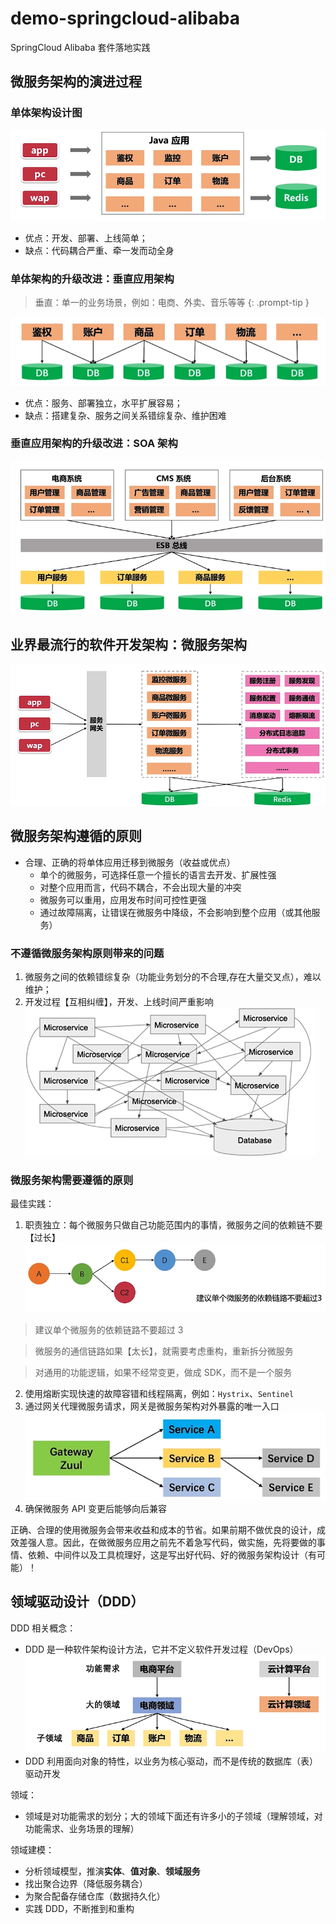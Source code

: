 # demo-springcloud-alibaba
SpringCloud Alibaba 套件落地实践

## 微服务架构的演进过程
### 单体架构设计图
![单体架构设计图](./illustration/Monomer%20architecture.png)
- 优点：开发、部署、上线简单；
- 缺点：代码耦合严重、牵一发而动全身

### 单体架构的升级改进：垂直应用架构

> 垂直：单一的业务场景，例如：电商、外卖、音乐等等
{: .prompt-tip }

![垂直应用架构设计图](./illustration/vertical.png)

- 优点：服务、部署独立，水平扩展容易；
- 缺点：搭建复杂、服务之间关系错综复杂、维护困难

### 垂直应用架构的升级改进：SOA 架构
![SOA 架构设计图](./illustration/soa.png)


## 业界最流行的软件开发架构：微服务架构
![微服务架构设计图](./illustration/micro-service.png)

## 微服务架构遵循的原则


  - 合理、正确的将单体应用迁移到微服务（收益或优点）
    - 单个的微服务，可选择任意一个擅长的语言去开发、扩展性强
    - 对整个应用而言，代码不耦合，不会出现大量的冲突
    - 微服务可以重用，应用发布时间可控性更强
    - 通过故障隔离，让错误在微服务中降级，不会影响到整个应用（或其他服务）

### 不遵循微服务架构原则带来的问题

1. 微服务之间的依赖错综复杂（功能业务划分的不合理,存在大量交叉点），难以维护；
2. 开发过程【互相纠缠】，开发、上线时间严重影响
![不遵循微服务架构原则带来的巨大问题](./illustration/micro-service-weakness.png)

### 微服务架构需要遵循的原则

最佳实践：
1. 职责独立：每个微服务只做自己功能范围内的事情，微服务之间的依赖链不要【过长】
  ![不遵循微服务架构原则带来的巨大问题](./illustration/micro-service-yuanze.png) 
  > 建议单个微服务的依赖链路不要超过 3

  > 微服务的通信链路如果【太长】，就需要考虑重构，重新拆分微服务

  > 对通用的功能逻辑，如果不经常变更，做成 SDK，而不是一个服务

2. 使用熔断实现快速的故障容错和线程隔离，例如：`Hystrix`、`Sentinel`
3. 通过网关代理微服务请求，网关是微服务架构对外暴露的唯一入口
   ![](./illustration/micro-service-gateway.png)
4. 确保微服务 API 变更后能够向后兼容

正确、合理的使用微服务会带来收益和成本的节省。如果前期不做优良的设计，成效差强人意。因此，在做微服务应用之前先不着急写代码，做实施，先将要做的事情、依赖、中间件以及工具梳理好，这是写出好代码、好的微服务架构设计（有可能）！


## 领域驱动设计（DDD）

DDD 相关概念：
- DDD 是一种软件架构设计方法，它并不定义软件开发过程（DevOps）
  ![](./illustration/ddd-domain.png)
- DDD 利用面向对象的特性，以业务为核心驱动，而不是传统的数据库（表）驱动开发


领域：
- 领域是对功能需求的划分；大的领域下面还有许多小的子领域（理解领域，对功能需求、业务场景的理解）


领域建模：
- 分析领域模型，推演**实体**、**值对象**、**领域服务**
- 找出聚合边界（降低服务耦合）
- 为聚合配备存储仓库（数据持久化）
- 实践 DDD，不断推到和重构

